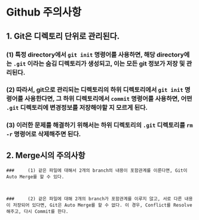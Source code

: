 #  Github 주의사항

## 1. Git은 디렉토리 단위로 관리된다. 

### 	(1) 특정 directory에서 `git init` 명령어를 사용하면, 해당 directory에는 `.git` 이라는 숨김 디렉토리가 생성되고, 이는 모든 git 정보가 저장 및 관리된다.



### 	(2) 따라서, git으로 관리되는 디렉토리의 하위 디렉토리에서 `git init` 명령어를 사용한다면, 그 하위 디렉토리에서 `commit` 명령어를 사용하면, 어떤 `.git` 디렉토리에 변경정보를 저장해야할 지 모르게 된다.



### 	(3) 이러한 문제를 해결하기 위해서는 하위 디렉토리의 `.git` 디렉토리를 `rm -r` 명령어로 삭제해주면 된다.



## 2. Merge시의 주의사항

	### 	(1) 같은 파일에 대해서 2개의 branch의 내용이 포함관계를 이룬다면, Git이 Auto Merge를 할 수 있다.



	### 	(2) 같은 파일에 대해 2개의 branch가 포함관계를 이루지 않고, 서로 다른 내용이 저장되어 있다면, Git은 Auto Merge를 할 수 없다. 이 경우, Conflict를 Resolve해주고, 다시 Commit를 한다.


